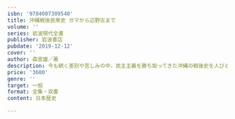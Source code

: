 ```yaml
---
isbn: '9784007309540'
title: 沖縄戦後民衆史 ガマから辺野古まで
volume: ''
series: 岩波現代全書
publisher: 岩波書店
pubdate: '2019-12-12'
cover: ''
author: 森宣雄／著
description: 今も続く差別や苦しみの中，民主主義を勝ち取ってきた沖縄の戦後史を人びとの声を通して描き出す．
price: '3600'
genre: ''
target: 一般
format: 全集・双書
content: 日本歴史

---
```

